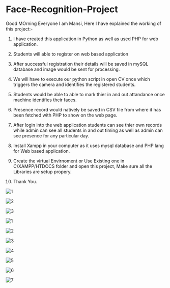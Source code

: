# Face-Recognition-Project


Good MOrning Everyone I am Mansi,
Here I have explained the working of this project:-

1. I have created this application in Python as well as used PHP for web application.

2. Students will able to register on web based application

4. After successful registration their details will be saved in mySQL database and image would be sent for processing.

4. We will have to execute our python script in open CV once which triggers the camera and identifies the registered students.

5. Students would be able to able to mark thier in and out attandance once machine identifies their faces.

6. Presence record would natively be saved in CSV file from where it has been fetched with PHP to show on the web page.

7. After login into the web application students  can see thier own records while admin can see all students in and out timing as well as admin can see presence for any particular day.

8. Install Xampp in your computer as it uses mysql database and PHP lang for Web based application.

9. Create the virtual Envirnoment or Use Existing one in C/XAMPP/HTDOCS folder and open this project, Make sure all the Libraries are setup propery.

10. Thank You.

![1](https://user-images.githubusercontent.com/106331449/170530605-182eb744-f310-4f8b-812e-2e6eebd48977.jpg)

![2](https://user-images.githubusercontent.com/106331449/170530645-a1c5b20e-3036-45e0-8459-ce2c82cc5689.jpg)

![3](https://user-images.githubusercontent.com/106331449/170530714-61fe88eb-2696-4828-a0a8-22b4c5ecfa24.jpg)

![1](https://user-images.githubusercontent.com/106331449/170815954-dece1b6d-1f5a-4101-a5a7-e58825b063b7.png)

![2](https://user-images.githubusercontent.com/106331449/170815961-6cea6f70-55d0-44a9-977c-5ffe849e1204.jpg)

![3](https://user-images.githubusercontent.com/106331449/170815970-1a7f3a40-83eb-4414-bc62-faf2c35442b6.jpg)

![4](https://user-images.githubusercontent.com/106331449/170815976-c8a81f46-f1e3-4008-9468-88c7a3030c29.jpg)

![5](https://user-images.githubusercontent.com/106331449/170815981-4f0c0888-c2a6-4562-aea8-32123d89ce7b.jpg)

![6](https://user-images.githubusercontent.com/106331449/170815986-5b7f698c-031f-4a9b-8f4e-d4bb6f3c8c65.jpg)

![7](https://user-images.githubusercontent.com/106331449/170815991-1c3637d5-0de2-4768-bd48-cc10648db5c6.jpg)
